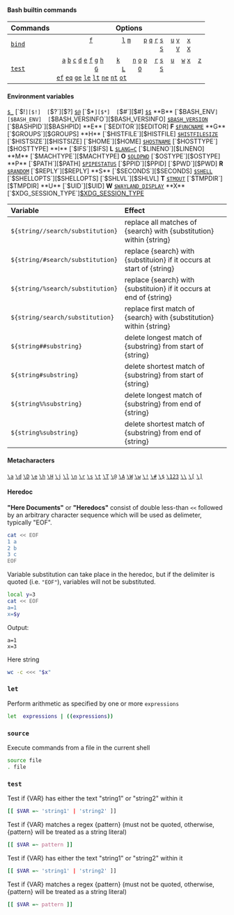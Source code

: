 [alias]:                                             #alias                                             '```&#10;$ alias&#10;```&#10;'
[bind]:                                              #bind                                       '```&#10;$ bind&#10;```&#10;&#10;Robbins, Arnold. _Bash Pocket Reference_. O\'Reilly: 2016.: 75'
[break]:                                             #break                                      '```&#10;$ break&#10;```&#10;&#10;Robbins, Arnold. _Bash Pocket Reference_. O\'Reilly: 2016.: 76'
[builtin]:                                           #builtin                                    '```&#10;$ builtin&#10;```&#10;&#10;Robbins, Arnold. _Bash Pocket Reference_. O\'Reilly: 2016.: 76'
[caller]:                                            #caller                                     '```&#10;$ caller&#10;```&#10;&#10;Robbins, Arnold. _Bash Pocket Reference_. O\'Reilly: 2016.: 77'
[case]:                                              #case                                       '```&#10;$ case&#10;```&#10;&#10;Robbins, Arnold. _Bash Pocket Reference_. O\'Reilly: 2016.: 77'
[cd]:                                                #cd                                         '```&#10;$ cd&#10;```&#10;&#10;Robbins, Arnold. _Bash Pocket Reference_. O\'Reilly: 2016.: 78'
[command]:                                           #command                                    '```&#10;$ command&#10;```&#10;&#10;Robbins, Arnold. _Bash Pocket Reference_. O\'Reilly: 2016.: 79'
[compgen]:                                           #compgen                                    '```&#10;$ compgen&#10;```&#10;&#10;Robbins, Arnold. _Bash Pocket Reference_. O\'Reilly: 2016.: 80'
[complete]:                                          #complete                                   '```&#10;$ complete&#10;```&#10;&#10;Robbins, Arnold. _Bash Pocket Reference_. O\'Reilly: 2016.: 80'
[compopt]:                                           #compopt                                    '```&#10;$ compopt&#10;```&#10;&#10;Robbins, Arnold. _Bash Pocket Reference_. O\'Reilly: 2016.: 84'
[continue]:                                          #continue                                   '```&#10;$ continue&#10;```&#10;&#10;Robbins, Arnold. _Bash Pocket Reference_. O\'Reilly: 2016.: 85'
[declare]:                                           #declare                                    '```&#10;$ declare&#10;```&#10;&#10;Robbins, Arnold. _Bash Pocket Reference_. O\'Reilly: 2016.: 85'
[dirs]:                                              #dirs                                       '```&#10;$ dirs&#10;```&#10;&#10;Robbins, Arnold. _Bash Pocket Reference_. O\'Reilly: 2016.: 87'
[disown]:                                            #disown                                     '```&#10;$ disown&#10;```&#10;&#10;Robbins, Arnold. _Bash Pocket Reference_. O\'Reilly: 2016.: 87'
[do]:                                                #do                                         '```&#10;$ do&#10;```&#10;&#10;Robbins, Arnold. _Bash Pocket Reference_. O\'Reilly: 2016.: 88'
[done]:                                              #done                                       '```&#10;$ done&#10;```&#10;&#10;Robbins, Arnold. _Bash Pocket Reference_. O\'Reilly: 2016.: 88'
[echo]:                                              #echo                                       '```&#10;$ echo&#10;```&#10;&#10;Robbins, Arnold. _Bash Pocket Reference_. O\'Reilly: 2016.: 88'
[enable]:                                            #enable                                     '```&#10;$ enable&#10;```&#10;&#10;Robbins, Arnold. _Bash Pocket Reference_. O\'Reilly: 2016.: 89'
[esac]:                                              #esac                                       '```&#10;$ esac&#10;```&#10;&#10;Robbins, Arnold. _Bash Pocket Reference_. O\'Reilly: 2016.: 90'
[eval]:                                              #eval                                       '```&#10;$ eval&#10;```&#10;&#10;Robbins, Arnold. _Bash Pocket Reference_. O\'Reilly: 2016.: 90'
[exec]:                                              #exec                                       '```&#10;$ exec&#10;```&#10;&#10;Robbins, Arnold. _Bash Pocket Reference_. O\'Reilly: 2016.: 91'
[exit]:                                              #exit                                       '```&#10;$ exit&#10;```&#10;&#10;Robbins, Arnold. _Bash Pocket Reference_. O\'Reilly: 2016.: 92'
[export]:                                            #export                                     '```&#10;$ export&#10;```&#10;&#10;Robbins, Arnold. _Bash Pocket Reference_. O\'Reilly: 2016.: 92'
[false]:                                             #false                                      '```&#10;$ false&#10;```&#10;&#10;Robbins, Arnold. _Bash Pocket Reference_. O\'Reilly: 2016.: 93'
[fc]:                                                #fc                                         '```&#10;$ fc&#10;```&#10;&#10;Robbins, Arnold. _Bash Pocket Reference_. O\'Reilly: 2016.: 93'
[fg]:                                                #fg                                         '```&#10;$ fg&#10;```&#10;&#10;Robbins, Arnold. _Bash Pocket Reference_. O\'Reilly: 2016.: 95'
[fi]:                                                #fi                                         '```&#10;$ fi&#10;```&#10;&#10;Robbins, Arnold. _Bash Pocket Reference_. O\'Reilly: 2016.: 95'
[for]:                                               #for                                        '```&#10;$ for&#10;```&#10;&#10;Robbins, Arnold. _Bash Pocket Reference_. O\'Reilly: 2016.: 95'
[function]:                                          #function                                   '```&#10;$ function&#10;```&#10;&#10;Robbins, Arnold. _Bash Pocket Reference_. O\'Reilly: 2016.: 97'
[getopts]:                                           #getopts                                    '```&#10;$ getopts&#10;```&#10;&#10;Robbins, Arnold. _Bash Pocket Reference_. O\'Reilly: 2016.: 97'
[hash]:                                              #hash                                       '```&#10;$ hash&#10;```&#10;&#10;Robbins, Arnold. _Bash Pocket Reference_. O\'Reilly: 2016.: 98'
[help]:                                              #help                                       '```&#10;$ help&#10;```&#10;&#10;Robbins, Arnold. _Bash Pocket Reference_. O\'Reilly: 2016.: 99'
[history]:                                           #history                                    '```&#10;$ history&#10;```&#10;&#10;Robbins, Arnold. _Bash Pocket Reference_. O\'Reilly: 2016.: 100'
[if]:                                                #if                                         '```&#10;$ if&#10;```&#10;&#10;Robbins, Arnold. _Bash Pocket Reference_. O\'Reilly: 2016.: 101'
[jobs]:                                              #jobs                                       '```&#10;$ jobs&#10;```&#10;&#10;Robbins, Arnold. _Bash Pocket Reference_. O\'Reilly: 2016.: 102'
[kill]:                                              #kill                                       '```&#10;$ kill&#10;```&#10;&#10;Robbins, Arnold. _Bash Pocket Reference_. O\'Reilly: 2016.: 103'
[kill]:                                              #kill                                       '```&#10;$ kill&#10;```&#10;&#10;Robbins, Arnold. _Bash Pocket Reference_. O\'Reilly: 2016.: 103'
[let]:                                               #let                                        '```&#10;$ let&#10;```&#10;&#10;Robbins, Arnold. _Bash Pocket Reference_. O\'Reilly: 2016.: 104'
[local]:                                             #local                                      '```&#10;$ local&#10;```&#10;&#10;Robbins, Arnold. _Bash Pocket Reference_. O\'Reilly: 2016.: 105'
[logout]:                                            #logout                                     '```&#10;$ logout&#10;```&#10;&#10;Robbins, Arnold. _Bash Pocket Reference_. O\'Reilly: 2016.: 105'
[mapfile]:                                           #mapfile                                    '```&#10;$ mapfile&#10;```&#10;&#10;Robbins, Arnold. _Bash Pocket Reference_. O\'Reilly: 2016.: 105'
[popd]:                                              #popd                                       '```&#10;$ popd&#10;```&#10;&#10;Robbins, Arnold. _Bash Pocket Reference_. O\'Reilly: 2016.: 106'
[printf]:                                            #printf                                     '```&#10;$ printf&#10;```&#10;&#10;Robbins, Arnold. _Bash Pocket Reference_. O\'Reilly: 2016.: 107'
[pushd]:                                             #pushd                                      '```&#10;$ pushd&#10;```&#10;&#10;Robbins, Arnold. _Bash Pocket Reference_. O\'Reilly: 2016.: 108'
[pwd]:                                               #pwd                                        '```&#10;$ pwd&#10;```&#10;&#10;Robbins, Arnold. _Bash Pocket Reference_. O\'Reilly: 2016.: 108'
[read]:                                              #read                                       '```&#10;$ read&#10;```&#10;&#10;Robbins, Arnold. _Bash Pocket Reference_. O\'Reilly: 2016.: 109'
[readarray]:                                         #readarray                                  '```&#10;$ readarray&#10;```&#10;&#10;Robbins, Arnold. _Bash Pocket Reference_. O\'Reilly: 2016.: 111'
[readonly]:                                          #readonly                                   '```&#10;$ readonly&#10;```&#10;&#10;Robbins, Arnold. _Bash Pocket Reference_. O\'Reilly: 2016.: 111'
[return]:                                            #return                                     '```&#10;$ return&#10;```&#10;&#10;Robbins, Arnold. _Bash Pocket Reference_. O\'Reilly: 2016.: 112'
[select]:                                            #select                                     '```&#10;$ select&#10;```&#10;&#10;Robbins, Arnold. _Bash Pocket Reference_. O\'Reilly: 2016.: 112'
[set]:                                               #set                                        '```&#10;$ set&#10;```&#10;&#10;Robbins, Arnold. _Bash Pocket Reference_. O\'Reilly: 2016.: 113'
[shift]:                                             #shift                                      '```&#10;$ shift&#10;```&#10;&#10;Robbins, Arnold. _Bash Pocket Reference_. O\'Reilly: 2016.: 119'
[shopt]:                                             #shopt                                      '```&#10;$ shopt&#10;```&#10;&#10;Robbins, Arnold. _Bash Pocket Reference_. O\'Reilly: 2016.: 119'
[source]:                                            #source                                            '```&#10;$ source&#10;```&#10;Execute a bash script as if the commands within it were executed directly on the command line&#10;Rothwell, William. _CompTIA Linux+ Portable Command Guide_.: 332'
[suspend]:                                           #suspend                                    '```&#10;$ suspend&#10;```&#10;&#10;Robbins, Arnold. _Bash Pocket Reference_. O\'Reilly: 2016.: 120'
[test]:                                              #test                                       '```&#10;$ test&#10;```&#10;&#10;Robbins, Arnold. _Bash Pocket Reference_. O\'Reilly: 2016.: 120'
[time]:                                              #time                                       '```&#10;$ time&#10;```&#10;&#10;Robbins, Arnold. _Bash Pocket Reference_. O\'Reilly: 2016.: 124'
[times]:                                             #times                                      '```&#10;$ times&#10;```&#10;&#10;Robbins, Arnold. _Bash Pocket Reference_. O\'Reilly: 2016.: 125'
[trap]:                                              #trap                                       '```&#10;$ trap&#10;```&#10;&#10;Robbins, Arnold. _Bash Pocket Reference_. O\'Reilly: 2016.: 125'
[true]:                                              #true                                       '```&#10;$ true&#10;```&#10;&#10;Robbins, Arnold. _Bash Pocket Reference_. O\'Reilly: 2016.: 127'
[type]:                                              #type                                       '```&#10;$ type&#10;```&#10;&#10;Robbins, Arnold. _Bash Pocket Reference_. O\'Reilly: 2016.: 127'
[typeset]:                                           #typeset                                    '```&#10;$ typeset&#10;```&#10;&#10;Robbins, Arnold. _Bash Pocket Reference_. O\'Reilly: 2016.: 128'
[ulimit]:                                            #ulimit                                     '```&#10;$ ulimit&#10;```&#10;&#10;Robbins, Arnold. _Bash Pocket Reference_. O\'Reilly: 2016.: 128'
[umask]:                                             #umask                                      '```&#10;$ umask&#10;```&#10;&#10;Robbins, Arnold. _Bash Pocket Reference_. O\'Reilly: 2016.: 130'
[unalias]:                                           #unalias                                    '```&#10;$ unalias&#10;```&#10;&#10;Robbins, Arnold. _Bash Pocket Reference_. O\'Reilly: 2016.: 130'
[unset]:                                             #unset                                      '```&#10;$ unset&#10;```&#10;&#10;Robbins, Arnold. _Bash Pocket Reference_. O\'Reilly: 2016.: 130'
[until]:                                             #until                                      '```&#10;$ until&#10;```&#10;&#10;Robbins, Arnold. _Bash Pocket Reference_. O\'Reilly: 2016.: 131'
[wait]:                                              #wait                                       '```&#10;$ wait&#10;```&#10;&#10;Robbins, Arnold. _Bash Pocket Reference_. O\'Reilly: 2016.: 131'
[while]:                                             #while                                      '```&#10;$ while&#10;```&#10;&#10;Robbins, Arnold. _Bash Pocket Reference_. O\'Reilly: 2016.: 132'

<!-- `bind` options -->
[bind -&#102;]:                 #bind                          '```&#10;$ bind -f $FILE&#10;```&#10;Read key bindings from `$FILE`&#10;Robbins, Arnold. _Bash Pocket Reference_. O\'Reilly: 2016.: 75'
[bind -&#108;]:                 #bind                          '```&#10;$ bind -l&#10;```&#10;List the names of all the `readline` functions&#10;Robbins, Arnold. _Bash Pocket Reference_. O\'Reilly: 2016.: 75'
[bind -&#109;]:                 #bind                          '```&#10;$ bind -m $MAP&#10;```&#10;Use `$MAP` as the keymap. Available keymaps include:&#10;  - `emacs`: same as `emacs-standard`&#10;  - `emacs-ctlx`&#10;  - `emacs-standard`&#10;  - `emacs-meta`&#10;  - `vi`: same as `vi-command`&#10;  - `vi-command`&#10;  - `vi-insert`&#10;  - `vi-move`&#10;&#10;Robbins, Arnold. _Bash Pocket Reference_. O\'Reilly: 2016.: 75'
[bind -&#112;]:                 #bind                          '```&#10;$ bind -p&#10;```&#10;print the current `readline` bindings such that they can be reread from a .inputrc file&#10;Robbins, Arnold. _Bash Pocket Reference_. O\'Reilly: 2016.: 75'
[bind -&#113;]:                 #bind                          '```&#10;$ bind -q $FUNCTION&#10;```&#10;query which keys invoke the `readline` function `$FUNCTION`&#10;Robbins, Arnold. _Bash Pocket Reference_. O\'Reilly: 2016.: 75'
[bind -&#114;]:                 #bind                          '```&#10;$ bind -r $SEQUENCE&#10;```&#10;Remove the binding for key sequence `$SEQUENCE`&#10;Robbins, Arnold. _Bash Pocket Reference_. O\'Reilly: 2016.: 75'
[bind -&#115;]:                 #bind                          '```&#10;$ bind -s&#10;```&#10;Print the current `readline` key sequence and macro bindings such that they can be reread from a .inputrc file&#10;Robbins, Arnold. _Bash Pocket Reference_. O\'Reilly: 2016.: 75'
[bind -&#83;]:                  #bind                          '```&#10;$ bind -S&#10;```&#10;Print the current `readline` key sequence and macro bindings&#10;Robbins, Arnold. _Bash Pocket Reference_. O\'Reilly: 2016.: 75'
[bind -&#117;]:                 #bind                          '```&#10;$ bind -u $FUNCTION&#10;```&#10;Unbind all keys that invoke the `readline` function `$FUNCTION`&#10;Robbins, Arnold. _Bash Pocket Reference_. O\'Reilly: 2016.: 76'
[bind -&#118;]:                 #bind                          '```&#10;$ bind -v&#10;```&#10;Print the current `readline` variables such that they can be reread from a .inputrc file&#10;Robbins, Arnold. _Bash Pocket Reference_. O\'Reilly: 2016.: 76' 
[bind -&#86;]:                  #bind                          '```&#10;$ bind -V&#10;```&#10;Print the current `readline` variables&#10;Robbins, Arnold. _Bash Pocket Reference_. O\'Reilly: 2016.: 76'
[bind -&#120;]:                 #bind                          '```&#10;$ bind -x $SEQUENCE:$COMMAND&#10;```&#10;Execute shell command `$COMMAND` whenever `$SEQUENCE` is entered&#10;Robbins, Arnold. _Bash Pocket Reference_. O\'Reilly: 2016.: 76'
[bind -&#88;]:                  #bind                          '```&#10;$ bind -X&#10;```&#10;Print the current `readline` key sequences bound with `-x` such that they can be reread from a .inputrc file&#10;Robbins, Arnold. _Bash Pocket Reference_. O\'Reilly: 2016.: 76'

<!-- `test` options -->
[test -&#97;]:                  #test                          '```&#10;$ test -a $EXPRESSION1 $EXPRESSION2&#10;```&#10;Test if both `$EXPRESSION1` and `$EXPRESSION2` are true'
[test -&#98;]:                  #test                          '```&#10;$ test -b $FILE&#10;```&#10;Test if `$FILE` exists and is block special'
[test -&#99;]:                  #test                          '```&#10;$ test -c $FILE&#10;```&#10;Test if `$FILE` exists and is character special'
[test -&#100;]:                 #test                          '```&#10;$ test -d $FILE&#10;```&#10;Test if `$FILE` exists and is a directory'
[test -&#101;]:                 #test                          '```&#10;$ test -e $FILE&#10;```&#10;Test if `$FILE` exists'
[test -&#102;]:                 #test                          '```&#10;$ test -f $FILE&#10;```&#10;Test if `$FILE` exists and is a regular file'
[test -&#103;]:                 #test                          '```&#10;$ test -g $FILE&#10;```&#10;Test if `$FILE` exists and is set-group-ID'
[test -&#71;]:                  #test                          '```&#10;$ test -G $FILE&#10;```&#10;Test if `$FILE` exists and is owned by the effective group ID'
[test -&#104;]:                 #test                          '```&#10;$ test -h $FILE&#10;```&#10;Test if `$FILE` exists and is a symbolic link'
[test -&#107;]:                 #test                          '```&#10;$ test -k $FILE&#10;```&#10;Test if `$FILE` exists and has its sticky bit set'
[test -&#76;]:                  #test                          '```&#10;$ test -L $FILE&#10;```&#10;Test if `$FILE` exists and is a symbolic link'
[test -&#110;]:                 #test                          '```&#10;$ test -n $STRING&#10;```&#10;Test if the length of `$STRING` is nonzero'
[test -&#111;]:                 #test                          '```&#10;$ test -o $EXPRESSION1 $EXPRESSION2&#10;```&#10;Test if either `$EXPRESSION1` or `$EXPRESSION2` are true'
[test -&#79;]:                  #test                          '```&#10;$ test -O $FILE&#10;```&#10;Test if `$FILE` exists and is owned by the effective user ID'
[test -&#112;]:                 #test                          '```&#10;$ test -p $FILE&#10;```&#10;Test if `$FILE` exists and is a named pipe'
[test -&#114;]:                 #test                          '```&#10;$ test -r $FILE&#10;```&#10;Test if `$FILE` exists and read permission is granted'
[test -&#115;]:                 #test                          '```&#10;$ test -s $FILE&#10;```&#10;Test if `$FILE` exists and has a size greater than zero'
[test -&#83;]:                  #test                          '```&#10;$ test -S $FILE&#10;```&#10;Test if `$FILE` exists and is a socket'
[test -&#117;]:                 #test                          '```&#10;$ test -u $FILE&#10;```&#10;Test if `$FILE` exists and its set-userID bit is set'
[test -&#119;]:                 #test                          '```&#10;$ test -w $FILE&#10;```&#10;Test if `$FILE` exists and write permission is granted'
[test -&#120;]:                 #test                          '```&#10;$ test -x $FILE&#10;```&#10;Test if `$FILE` exists and execute (or search) permission is granted'
[test -&#122;]:                 #test                          '```&#10;$ test -z $STRING&#10;```&#10;Test if the length of `$STRING` is zero'
[test -ef]:                     #test                          '```&#10;$ test -ef $FILE $OTHER&#10;```&#10;Test if `$FILE` and `$OTHER` have the same device and inode numbers'
[test -eq]:                     #test                          '```&#10;$ test -eq $M $N&#10;```&#10;Test if `$M` is equal to `$N`'
[test -ge]:                     #test                          '```&#10;$ test -ge $M $N&#10;```&#10;Test if `$M` is greater than or equal to `$N`'
[test -le]:                     #test                          '```&#10;$ test -le $M $N&#10;```&#10;Test if `$M` is less than or equal to `$N`'
[test -lt]:                     #test                          '```&#10;$ test -lt $M $N&#10;```&#10;Test if `$M` is less than `$N`'
[test -ne]:                     #test                          '```&#10;$ test -ne $M $N&#10;```&#10;Test if `$M` is unequal to `$N`'
[test -nt]:                     #test                          '```&#10;$ test -nt $FILE $OTHER&#10;```&#10;Test if `$FILE` is newer (modification date) than `$OTHER`'
[test -ot]:                     #test                          '```&#10;$ test -ot $FILE $OTHER&#10;```&#10;Test if `$FILE` is older than `$OTHER`'

<!-- Environment variables -->
[$_]:                          #variables                               '```&#10;$ echo $_&#10;```&#10;Last token of the last command'
[$!]:                          #variables                               '```&#10;$ echo $!&#10;```&#10;PID of the last background job'
[$?]:                          #variables                               '```&#10;$ echo $?&#10;```&#10;Exit status of the last executed function or command'
[$@]:                          #variables                               '```&#10;$ echo $@&#10;```&#10;All command line arguments as an array of strings'
[$*]:                          #variables                               '```&#10;$ echo $*&#10;```&#10;All command line arguments as a single string'
[$#]:                          #variables                               '```&#10;$ echo $#&#10;```&#10;Number of command line arguments passed to the script or function'
[$$]:                          #variables                               '```&#10;$ echo $$&#10;```&#10;PID of the current process'
[$BASH_ENV]:                   #variables                               '```&#10;$ echo $BASH_ENV&#10;```&#10;Bash startup file read when a script is invoked'
[$BASH_VERSINFO]:              #variables                               '```&#10;$ echo $BASH_VERSINFO&#10;```&#10;Array containing the full version information split into elements'
[$BASH_VERSION]:               #variables                               '```&#10;$ echo $BASH_VERSION&#10;```&#10;Bash version running'
[$BASHPID]:                    #variables                               '```&#10;$ echo $BASHPID&#10;```&#10;PID of the current bash instance'
[$EDITOR]:                     #variables                               '```&#10;$ echo $EDITOR&#10;```&#10;Default text editor'
[$FUNCNAME]:                   #variables                               '```&#10;$ echo $FUNCNAME&#10;```&#10;Name of the current function'
[$GROUPS]:                     #variables                               '```&#10;$ echo $GROUPS&#10;```&#10;Array containing the GID of groups the user is a member of'
[$HISTFILE]:                   #variables                               '```&#10;$ echo $HISTFILE&#10;```&#10;History file location ($HOME/.bash_history by default)'
[$HISTFILESIZE]:               #variables                               '```&#10;$ echo $HISTFILESIZE&#10;```&#10;Maximum number of events saved between sessions'
[$HISTSIZE]:                   #variables                               '```&#10;$ echo $HISTSIZE&#10;```&#10;Maximum number of events saved during a session'
[$HOME]:                       #variables                               '```&#10;$ echo $HOME&#10;```&#10;Home directory of effective user'
[$HOSTNAME]:                   #variables                               '```&#10;$ echo $HOSTNAME&#10;```&#10;System hostname assigned during startup'
[$HOSTTYPE]:                   #variables                               '```&#10;$ echo $HOSTTYPE&#10;```&#10;Hardware information'
[$IFS]:                        #variables                               '```&#10;$ echo $IFS&#10;```&#10;"Internal field separator", used when bash is splitting strings while looping, etc (white space by default)'
[$LANG=C]:                     #variables                               '```&#10;$ echo $LANG=C&#10;```&#10;Cause programs to bypass locale translations'
[$LINENO]:                     #variables                               '```&#10;$ echo $LINENO&#10;```&#10;Line number of the current script (useful when debugging)'
[$MACHTYPE]:                   #variables                               '```&#10;$ echo $MACHTYPE&#10;```&#10;Hardware and OS information (cf. $HOSTTYPE)'
[$OLDPWD]:                     #variables                               '```&#10;$ echo $OLDPWD&#10;```&#10;Working directory before the most recent `cd` command'
[$OSTYPE]:                     #variables                               '```&#10;$ echo $OSTYPE&#10;```&#10;Type of OS running on the machine'
[$PATH]:                       #variables                               '```&#10;$ echo $PATH&#10;```&#10;Search path for finding binaries for commands'
[$PIPESTATUS]:                 #variables                               '```&#10;$ echo $PIPESTATUS&#10;```&#10;Array containing the exit statuses of the commands in the most recent foreground pipeline'
[$PPID]:                       #variables                               '```&#10;$ echo $PPID&#10;```&#10;PID of the process that invoked the current script or shell'
[$PWD]:                        #variables                               '```&#10;$ echo $PWD&#10;```&#10;Current working directory'
[$RANDOM]:                     #variables                               '```&#10;$ echo $RANDOM&#10;```&#10;Random integer between 0 and 32767'
[$REPLY]:                      #variables                               '```&#10;$ echo $REPLY&#10;```&#10;Default reply used by select and read'
[$SECONDS]:                    #variables                               '```&#10;$ echo $SECONDS&#10;```&#10;Number of seconds the script has been running'
[$SHELL]:                      #variables                               '```&#10;$ echo $SHELL&#10;```&#10;Default shell (e.g. /bin/bash)'
[$SHELLOPTS]:                  #variables                               '```&#10;$ echo $SHELLOPTS&#10;```&#10;List of options bash is supplied on startup to control its behavior'
[$SHLVL]:                      #variables                               '```&#10;$ echo $SHLVL&#10;```&#10;Number of shell levels the current shell is running on top of'
[$TMOUT]:                      #variables                               '```&#10;$ echo $TMOUT $N&#10;```&#10;Exit the shell if no command is typed after n seconds; also affects the read command and select loop'
[$TMPDIR]:                     #variables                               '```&#10;$ echo $TMPDIR $DIR&#10;```&#10;Place temporary files created and used by the shell in directory `$DIR`'
[$UID]:                        #variables                               '```&#10;$ echo $UID&#10;```&#10;UID number'
[$WAYLAND_DISPLAY]:            #variables                               '```&#10;$ echo $WAYLAND_DISPLAY&#10;```&#10;Determine if Wayland is running (example output: `wayland-0`)&#10;"The Wayland Display Server". Fedora Project Documentation.'
[$XDG_SESSION_TYPE]:           #variables                               '```&#10;$ echo $XDG_SESSION_TYPE&#10;```&#10;Display compositor (e.g. wayland)'

<!-- Metacharacters -->
[\a]:                          #variables                               '```&#10;$ echo -e \a&#10;```&#10;Bell character'
[\d]:                          #variables                               '```&#10;$ echo -e \d&#10;```&#10;The date (DDD MMM dd)'
[\D]:                          #variables                               '```&#10;$ echo -e \D $FORMAT&#10;```&#10;`$FORMAT` is passed to `strftime` and the result is inserted into the prompt string; empty format results in a locale-specific time representation.'
[\e]:                          #variables                               '```&#10;$ echo -e \e&#10;```&#10;Escape character'
[\h]:                          #variables                               '```&#10;$ echo -e \h&#10;```&#10;Hostname, up to the first "."'
[\H]:                          #variables                               '```&#10;$ echo -e \H&#10;```&#10;Hostname'
[\j]:                          #variables                               '```&#10;$ echo -e \j&#10;```&#10;Number of jobs currently managed by the shell'
[\l]:                          #variables                               '```&#10;$ echo -e \l&#10;```&#10;Basename of the shell terminal device name'
[\n]:                          #variables                               '```&#10;$ echo -e \n&#10;```&#10;Newline'
[\r]:                          #variables                               '```&#10;$ echo -e \r&#10;```&#10;Carriage return'
[\s]:                          #variables                               '```&#10;$ echo -e \s&#10;```&#10;Name of the shell, basename of $0 (portion following the final slash)'
[\t]:                          #variables                               '```&#10;$ echo -e \t&#10;```&#10;Time in 24 hour HH:MM:SS format'
[\T]:                          #variables                               '```&#10;$ echo -e \T&#10;```&#10;Time in 12-hour HH:MM:SS format'
[\@]:                          #variables                               '```&#10;$ echo -e \@&#10;```&#10;Time in 12-hour am/pm format'
[\A]:                          #variables                               '```&#10;$ echo -e \A&#10;```&#10;Time in 24-hour HH:MM format'
[\W]:                          #variables                               '```&#10;$ echo -e \W&#10;```&#10;Basename of $PWD with $HOME abbreviated with a tilde'
[\w]:                          #variables                               '```&#10;$ echo -e \w&#10;```&#10;Current working directory, with $HOME abbreviated with a tilde (using $PROMPT_DIRTRIM variable)'
[\!]:                          #variables                               '```&#10;$ echo -e \!&#10;```&#10;History number of this command'
[\#]:                          #variables                               '```&#10;$ echo -e \#&#10;```&#10;Command number of this command'
[\$]:                          #variables                               '```&#10;$ echo -e \$&#10;```&#10;"#" if effective UID is 0, otherwise "$"'
[\123]:                        #variables                               '```&#10;$ echo -e \123&#10;```&#10;Character whose ASCII code is the octal value 123'
[\\]:                          #variables                               '```&#10;$ echo -e \\&#10;```&#10;Backslash'
[\[]:                          #variables                               '```&#10;$ echo -e \[&#10;```&#10;Begin a sequence of non-printing characters (used to embed a terminal control sequence)'
[\]]:                          #variables                               '```&#10;$ echo -e \]&#10;```&#10;End a sequence of non-printing characters'

#### Bash builtin commands

Commands        | Options
---             | ---
[`bind`][bind]  | <code>&nbsp;</code>  <code>&nbsp;</code> <code>&nbsp;</code> <code>&nbsp;</code> <code>&nbsp;</code> <code>&nbsp;</code> [`f`][bind -&#102;] <code>&nbsp;</code> <code>&nbsp;</code> <code>&nbsp;</code> <code>&nbsp;</code> <code>&nbsp;</code> [`l`][bind -&#108;] [`m`][bind -&#109;] <code>&nbsp;</code> <code>&nbsp;</code> [`p`][bind -&#112;] [`q`][bind -&#113;] [`r`][bind -&#114;] [`s`][bind -&#115;] <code>&nbsp;</code> [`u`][bind -&#117;] [`v`][bind -&#118;] <code>&nbsp;</code> [`x`][bind -&#120;] <code>&nbsp;</code> <code>&nbsp;</code>  <br><code>&nbsp;</code>&nbsp;<code>&nbsp;</code> <code>&nbsp;</code> <code>&nbsp;</code> <code>&nbsp;</code> <code>&nbsp;</code> <code>&nbsp;</code> <code>&nbsp;</code> <code>&nbsp;</code> <code>&nbsp;</code> <code>&nbsp;</code> <code>&nbsp;</code> <code>&nbsp;</code> <code>&nbsp;</code> <code>&nbsp;</code> <code>&nbsp;</code> <code>&nbsp;</code> <code>&nbsp;</code> <code>&nbsp;</code> [`S`][bind -&#83;] <code>&nbsp;</code> <code>&nbsp;</code> [`V`][bind -&#86;] <code>&nbsp;</code> [`X`][bind -&#88;] <code>&nbsp;</code> <code>&nbsp;</code> 
[`test`][test]  | <code>&nbsp;</code>   [`a`][test -&#97;] [`b`][test -&#98;] [`c`][test -&#99;] [`d`][test -&#100;] [`e`][test -&#101;] [`f`][test -&#102;] [`g`][test -&#103;] [`h`][test -&#104;] <code>&nbsp;</code> <code>&nbsp;</code> [`k`][test -&#107;] <code>&nbsp;</code> <code>&nbsp;</code> [`n`][test -&#110;] [`o`][test -&#111;] [`p`][test -&#112;] <code>&nbsp;</code> [`r`][test -&#114;] [`s`][test -&#115;] <code>&nbsp;</code> [`u`][test -&#117;] <code>&nbsp;</code> [`w`][test -&#119;] [`x`][test -&#120;] <code>&nbsp;</code> [`z`][test -&#122;]  <br><code>&nbsp;</code>&nbsp;<code>&nbsp;</code> <code>&nbsp;</code> <code>&nbsp;</code> <code>&nbsp;</code> <code>&nbsp;</code> <code>&nbsp;</code> [`G`][test -&#71;] <code>&nbsp;</code> <code>&nbsp;</code> <code>&nbsp;</code> <code>&nbsp;</code> [`L`][test -&#76;] <code>&nbsp;</code> <code>&nbsp;</code> [`O`][test -&#79;] <code>&nbsp;</code> <code>&nbsp;</code> <code>&nbsp;</code> [`S`][test -&#83;] <code>&nbsp;</code> <code>&nbsp;</code> <code>&nbsp;</code> <code>&nbsp;</code> <code>&nbsp;</code> <code>&nbsp;</code> <code>&nbsp;</code> <br>  [`ef`][test -ef] [`eq`][test -eq] [`ge`][test -ge] [`le`][test -le] [`lt`][test -lt] [`ne`][test -ne] [`nt`][test -nt] [`ot`][test -ot]

#### Environment variables
[`$_`][$_] 
[`$!`][$!] 
[`$?`][$?] 
[`$@`][$@] 
[`$*`][$*] 
[`$#`][$#] 
[`$$`][$$] 
**B** 
[`$BASH_ENV`][$BASH_ENV] 
[`$BASH_VERSINFO`][$BASH_VERSINFO] 
[`$BASH_VERSION`][$BASH_VERSION] 
[`$BASHPID`][$BASHPID] 
**E** 
[`$EDITOR`][$EDITOR] 
**F** 
[`$FUNCNAME`][$FUNCNAME] 
**G** 
[`$GROUPS`][$GROUPS] 
**H** 
[`$HISTFILE`][$HISTFILE] 
[`$HISTFILESIZE`][$HISTFILESIZE] 
[`$HISTSIZE`][$HISTSIZE] 
[`$HOME`][$HOME] 
[`$HOSTNAME`][$HOSTNAME] 
[`$HOSTTYPE`][$HOSTTYPE] 
**I** 
[`$IFS`][$IFS] 
**L** 
[`$LANG=C`][$LANG=C] 
[`$LINENO`][$LINENO] 
**M** 
[`$MACHTYPE`][$MACHTYPE] 
**O** 
[`$OLDPWD`][$OLDPWD] 
[`$OSTYPE`][$OSTYPE] 
**P** 
[`$PATH`][$PATH] 
[`$PIPESTATUS`][$PIPESTATUS] 
[`$PPID`][$PPID] 
[`$PWD`][$PWD] 
**R** 
[`$RANDOM`][$RANDOM] 
[`$REPLY`][$REPLY] 
**S** 
[`$SECONDS`][$SECONDS] 
[`$SHELL`][$SHELL] 
[`$SHELLOPTS`][$SHELLOPTS] 
[`$SHLVL`][$SHLVL] 
**T** 
[`$TMOUT`][$TMOUT] 
[`$TMPDIR`][$TMPDIR] 
**U** 
[`$UID`][$UID] 
**W** 
[`$WAYLAND_DISPLAY`][$WAYLAND_DISPLAY] 
**X** 
[`$XDG_SESSION_TYPE`][$XDG_SESSION_TYPE] 

Variable                                            | Effect
:---                                                | :---
`${string//search/substitution}`                    | replace all matches of {search} with {substitution} within {string}
`${string/#search/substitution}`                    | replace {search} with {substituion} if it occurs at start of {string}
`${string/%search/substitution}`                    | replace {search} with {substituion} if it occurs at end of {string}
`${string/search/substitution}`                     | replace first match of {search} with {substitution} within {string}
`${string##substring}`                              | delete longest match of {substring} from start of {string}
`${string#substring}`                               | delete shortest match of {substring} from start of {string}
`${string%%substring}`                              | delete longest match of {substring} from end of {string}
`${string%substring}`                               | delete shortest match of {substring} from end of {string}

#### Metacharacters
[`\a`][\a] 
[`\d`][\d] 
[`\D`][\D] 
[`\e`][\e] 
[`\h`][\h] 
[`\H`][\H] 
[`\j`][\j] 
[`\l`][\l] 
[`\n`][\n] 
[`\r`][\r] 
[`\s`][\s] 
[`\t`][\t] 
[`\T`][\T] 
[`\@`][\@] 
[`\A`][\A] 
[`\W`][\W] 
[`\w`][\w] 
[`\!`][\!] 
[`\#`][\#] 
[`\$`][\$] 
[`\123`][\123] 
[`\\`][\\] 
[`\[`][\[] 
[`\]`][\]] 


#### Heredoc
**"Here Documents"** or **"Heredocs"** consist of double less-than `<<` followed by an arbitrary character sequence which will be used as delimeter, typically "EOF".
```sh
cat << EOF
1 a
2 b
3 c
EOF
```
Variable substitution can take place in the heredoc, but if the delimiter is quoted (i.e. `"EOF"`), variables will not be substituted.
```sh
local y=3
cat << EOF
a=1
x=$y
```
Output:
```
a=1
x=3
```
Here string
```sh
wc -c <<< "$x"
```
### `let`
Perform arithmetic as specified by one or more `expressions`
```sh
let  expressions | ((expressions))
```
### `source`
Execute commands from a file in the current shell
```sh
source file
. file
```
### `test`
Test if {VAR} has either the text "string1" or "string2" within it
```sh
[[ $VAR =~ 'string1' | 'string2' ]]
```
Test if {VAR} matches a regex {pattern} (must not be quoted, otherwise, {pattern} will be treated as a string literal)
```sh
[[ $VAR =~ pattern ]]
```
Test if {VAR} has either the text "string1" or "string2" within it
```sh
[[ $VAR =~ 'string1' | 'string2' ]]
```
Test if {VAR} matches a regex {pattern} (must not be quoted, otherwise, {pattern} will be treated as a string literal)
```sh
[[ $VAR =~ pattern ]]
```
